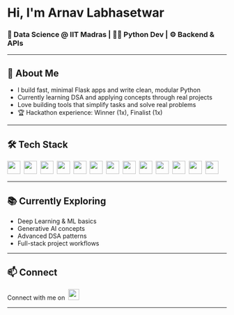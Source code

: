 # Hi, I'm Arnav Labhasetwar
### 🧠 Data Science @ IIT Madras | 👨‍💻 Python Dev | ⚙️ Backend & APIs

---

## 👤 About Me

- I build fast, minimal Flask apps and write clean, modular Python
- Currently learning DSA and applying concepts through real projects
- Love building tools that simplify tasks and solve real problems
- 🏆 Hackathon experience: Winner (1x), Finalist (1x)

---

## 🛠️ Tech Stack

<img src="https://cdn.jsdelivr.net/gh/devicons/devicon/icons/python/python-original.svg" width="30"/>&nbsp;
<img src="https://cdn.jsdelivr.net/gh/devicons/devicon/icons/flask/flask-original.svg" width="30"/>&nbsp;
<img src="https://cdn.jsdelivr.net/gh/devicons/devicon/icons/javascript/javascript-original.svg" width="30"/>&nbsp;
<img src="https://cdn.jsdelivr.net/gh/devicons/devicon/icons/html5/html5-original.svg" width="30"/>&nbsp;
<img src="https://cdn.jsdelivr.net/gh/devicons/devicon/icons/css3/css3-original.svg" width="30"/>&nbsp;
<img src="https://cdn.jsdelivr.net/gh/devicons/devicon/icons/git/git-original.svg" width="30"/>&nbsp;
<img src="https://cdn.jsdelivr.net/gh/devicons/devicon/icons/github/github-original.svg" width="30"/>&nbsp;
<img src="https://cdn.jsdelivr.net/gh/devicons/devicon/icons/mysql/mysql-original.svg" width="30"/>&nbsp;
<img src="https://cdn.jsdelivr.net/gh/devicons/devicon/icons/sqlite/sqlite-original.svg" width="30"/>&nbsp;
<img src="https://cdn.jsdelivr.net/gh/devicons/devicon/icons/googlecloud/googlecloud-original.svg" width="30"/>&nbsp;
<img src="https://cdn.jsdelivr.net/gh/devicons/devicon/icons/postgresql/postgresql-original.svg" width="30"/>&nbsp;
<img src="https://cdn.jsdelivr.net/gh/devicons/devicon/icons/postman/postman-original.svg" width="30"/>&nbsp;
<img src="https://cdn.jsdelivr.net/gh/devicons/devicon/icons/bash/bash-original.svg" width="30"/>

---

## 📚 Currently Exploring

- Deep Learning & ML basics
- Generative AI concepts
- Advanced DSA patterns
- Full-stack project workflows

---

## 📫 Connect

Connect with me on &nbsp;[<img src="https://cdn.jsdelivr.net/gh/devicons/devicon/icons/linkedin/linkedin-original.svg" width="25"/>](https://www.linkedin.com/in/arnavlabh)

---
